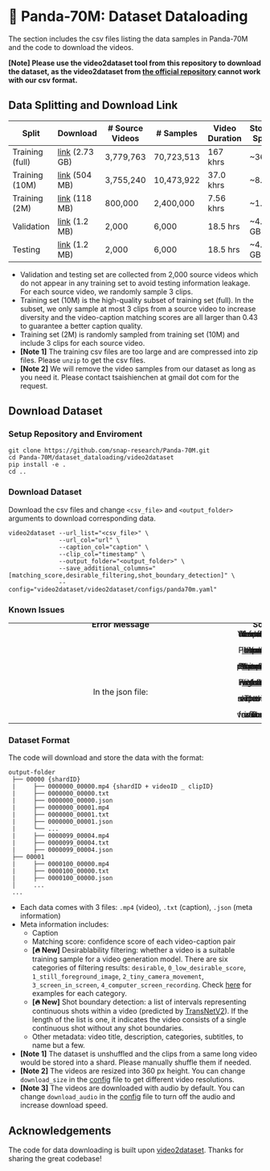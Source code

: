 # 🐼 Panda-70M: Dataset Dataloading
The section includes the csv files listing the data samples in Panda-70M and the code to download the videos.

**[Note] Please use the video2dataset tool from this repository to download the dataset, as the video2dataset from [the official repository](https://github.com/iejMac/video2dataset) cannot work with our csv format.**

## Data Splitting and Download Link
  | Split           | Download | # Source Videos | # Samples | Video Duration | Storage Space |
  |-----------------|----------|-----------------|-----------|----------------|---------------|
  | Training (full) | [link](https://drive.google.com/file/d/1pbh8W3qgst9CD7nlPhsH9wmUSWjQlGdW/view?usp=sharing) (2.73 GB) | 3,779,763 | 70,723,513 | 167 khrs  | ~36 TB  |
  | Training (10M)  | [link](https://drive.google.com/file/d/1LLOFeYw9nZzjT5aA1Wj4oGi5yHUzwSk5/view?usp=sharing) (504 MB)  | 3,755,240 | 10,473,922 | 37.0 khrs | ~8.0 TB |
  | Training (2M)   | [link](https://drive.google.com/file/d/1k7NzU6wVNZYl6NxOhLXE7Hz7OrpzNLgB/view?usp=sharing) (118 MB)  | 800,000   | 2,400,000  | 7.56 khrs | ~1.6 TB |
  | Validation      | [link](https://drive.google.com/file/d/1uHR5iXS3Sftzw6AwEhyZ9RefipNzBAzt/view?usp=sharing) (1.2 MB)  | 2,000     | 6,000      | 18.5 hrs  | ~4.0 GB |
  | Testing         | [link](https://drive.google.com/file/d/1BZ9L-157Au1TwmkwlJV8nZQvSRLIiFhq/view?usp=sharing) (1.2 MB)  | 2,000     | 6,000      | 18.5 hrs  | ~4.0 GB |
- Validation and testing set are collected from 2,000 source videos which do not appear in any training set to avoid testing information leakage. For each source video, we randomly sample 3 clips.
- Training set (10M) is the high-quality subset of training set (full). In the subset, we only sample at most 3 clips from a source video to increase diversity and the video-caption matching scores are all larger than 0.43 to guarantee a better caption quality.
- Training set (2M) is randomly sampled from training set (10M) and include 3 clips for each source video.
- **[Note 1]** The training csv files are too large and are compressed into zip files. Please `unzip` to get the csv files.
- **[Note 2]** We will remove the video samples from our dataset as long as you need it. Please contact tsaishienchen at gmail dot com for the request.
 
## Download Dataset
### Setup Repository and Enviroment
```
git clone https://github.com/snap-research/Panda-70M.git
cd Panda-70M/dataset_dataloading/video2dataset
pip install -e .
cd ..
```
### Download Dataset
Download the csv files and change `<csv_file>` and `<output_folder>` arguments to download corresponding data.
```
video2dataset --url_list="<csv_file>" \
              --url_col="url" \
              --caption_col="caption" \
              --clip_col="timestamp" \
              --output_folder="<output_folder>" \
              --save_additional_columns="[matching_score,desirable_filtering,shot_boundary_detection]" \
              --config="video2dataset/video2dataset/configs/panda70m.yaml"
```
### Known Issues
<table class="center">
  <tr style="line-height: 0">
    <td width=50% style="border: none; text-align: center"><b>Error Message</td>
    <td width=50% style="border: none; text-align: center"><b>Solution</td>
  </tr>
  <tr style="line-height: 0">
    <td width=50% style="border: none; text-align: center"><pre>pyarrow.lib.ArrowTypeError: Expected bytes, got<br>a 'list' object</pre></td>
    <td width=50% style="border: none; text-align: center">Your ffmpeg and ffmpeg-python version is out-of-date. Update them by pip or conda. Please refer <a href="https://github.com/kkroening/ffmpeg-python/issues/174">this issue</a> for more details.</td>
  </tr>
  <tr style="line-height: 0">
    <td width=50% style="border: none; text-align: center"><pre>HTTP Error 403: Forbidden</pre></td>
    <td width=50% style="border: none; text-align: center">Your IP got blocked. Use proxy for downloading. Please refer <a href="https://github.com/yt-dlp/yt-dlp/issues/8785">this issue</a> for more details.</td>
  </tr>
  <tr style="line-height: 0">
    <td width=50% style="border: none; text-align: center"><pre>HTTP Error 429: Too Many Requests</pre></td>
    <td width=50% style="border: none; text-align: center">Your download requests reach a limit. Slow down the download speed by reducing processes_count and thread_count in the <a href="./video2dataset/video2dataset/configs/panda_70M.yaml">config</a> file. Please refer <a href="https://github.com/iejMac/video2dataset/issues/267">this issue</a> for more details.</td>
  </tr>
  <tr style="line-height: 0">
    <td width=50% style="border: none; text-align: center"><pre>YouTube said: ERROR - Precondition check failed</pre></td>
    <td width=50% style="border: none; text-align: center">Your yt-dlp version is out-of-date and need to install a nightly version. Please refer <a href="https://github.com/yt-dlp/yt-dlp/issues/9316">this issue</a> for more details.</td>
  </tr>
  <tr style="line-height: 0">
    <td width=50% style="border: none; text-align: center">In the json file:<pre>"status": "failed_to_download" & "error_message":<br>"[Errno 2] No such file or directory: '/tmp/...'"</pre></td>
    <td width=50% style="border: none; text-align: center">The YouTube video has been set to private or removed. Please skip this sample.</td>
  </tr>
  <tr style="line-height: 0">
    <td width=50% style="border: none; text-align: center"><pre>YouTube: Skipping player responses from android clients<br>(got player responses for video ... instead of ...)</pre></td>
    <td width=50% style="border: none; text-align: center">The latest version of yt-dlp will solve this issue. Please refer <a href="https://github.com/yt-dlp/yt-dlp/issues/9554">this issue</a> for more details.</td>
  </tr>
</table>

### Dataset Format
The code will download and store the data with the format:
```
output-folder
 ├── 00000 {shardID}
 |     ├── 0000000_00000.mp4 {shardID + videoID _ clipID}
 |     ├── 0000000_00000.txt
 |     ├── 0000000_00000.json
 |     ├── 0000000_00001.mp4
 |     ├── 0000000_00001.txt
 |     ├── 0000000_00001.json
 |     └── ...
 |     ├── 0000099_00004.mp4
 |     ├── 0000099_00004.txt
 |     ├── 0000099_00004.json
 ├── 00001
 |     ├── 0000100_00000.mp4
 |     ├── 0000100_00000.txt
 |     ├── 0000100_00000.json
 │     ...
 ...
```
- Each data comes with 3 files: `.mp4` (video), `.txt` (caption), `.json` (meta information)
- Meta information includes:
  - Caption
  - Matching score: confidence score of each video-caption pair
  - **[🔥 New]** Desirablability filtering: whether a video is a suitable training sample for a video generation model. There are six categories of filtering results: `desirable`, `0_low_desirable_score`, `1_still_foreground_image`, `2_tiny_camera_movement`, `3_screen_in_screen`, `4_computer_screen_recording`. Check [here](https://github.com/snap-research/Panda-70M?tab=readme-ov-file#-updates-oct-2024) for examples for each category.
  - **[🔥 New]** Shot boundary detection: a list of intervals representing continuous shots within a video (predicted by [TransNetV2](https://github.com/soCzech/TransNetV2)). If the length of the list is one, it indicates the video consists of a single continuous shot without any shot boundaries.
  - Other metadata: video title, description, categories, subtitles, to name but a few.
- **[Note 1]** The dataset is unshuffled and the clips from a same long video would be stored into a shard. Please manually shuffle them if needed.
- **[Note 2]** The videos are resized into 360 px height. You can change `download_size` in the [config](./video2dataset/video2dataset/configs/panda70m.yaml) file to get different video resolutions.
- **[Note 3]** The videos are downloaded with audio by default. You can change `download_audio` in the [config](./video2dataset/video2dataset/configs/panda70m.yaml) file to turn off the audio and increase download speed.

## Acknowledgements
The code for data downloading is built upon [video2dataset](https://github.com/iejMac/video2dataset).
Thanks for sharing the great codebase!
